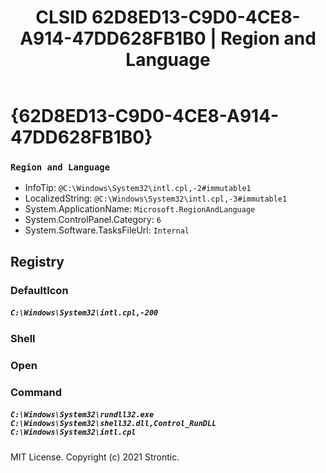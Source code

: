﻿---
title: "CLSID 62D8ED13-C9D0-4CE8-A914-47DD628FB1B0 | Region and Language"
excerpt: What is COM-Object CLSID 62D8ED13-C9D0-4CE8-A914-47DD628FB1B0?
---

# {62D8ED13-C9D0-4CE8-A914-47DD628FB1B0}

### `Region and Language`
* InfoTip: `@C:\Windows\System32\intl.cpl,-2#immutable1`
* LocalizedString: `@C:\Windows\System32\intl.cpl,-3#immutable1`
* System.ApplicationName: `Microsoft.RegionAndLanguage`
* System.ControlPanel.Category: `6`
* System.Software.TasksFileUrl: `Internal`

## Registry


### DefaultIcon

##### `C:\Windows\System32\intl.cpl,-200`

### Shell


### Open


### Command

##### `C:\Windows\System32\rundll32.exe C:\Windows\System32\shell32.dll,Control_RunDLL C:\Windows\System32\intl.cpl`

MIT License. Copyright (c) 2021 Strontic.


